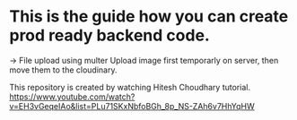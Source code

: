 

# This is the guide how you can create prod ready backend code.


-> File upload using multer
Upload image first temporarly on server, then move them to the cloudinary.

This repository is created by watching Hitesh Choudhary tutorial.
https://www.youtube.com/watch?v=EH3vGeqeIAo&list=PLu71SKxNbfoBGh_8p_NS-ZAh6v7HhYqHW

